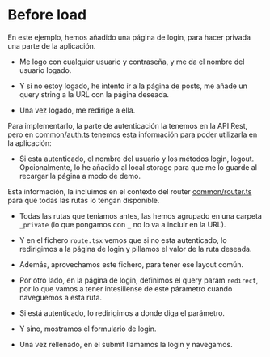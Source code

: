 # Before load

En este ejemplo, hemos añadido una página de login, para hacer privada una parte de la aplicación.

- Me logo con cualquier usuario y contraseña, y me da el nombre del usuario logado.

- Y si no estoy logado, he intento ir a la página de posts, me añade un query string a la URL con la página deseada.

- Una vez logado, me redirige a ella.

Para implementarlo, la parte de autenticación la tenemos en la API Rest, pero en [common/auth.ts](./frontend/src/common/auth.ts) tenemos esta información para poder utilizarla en la aplicación:

- Si esta autenticado, el nombre del usuario y los métodos login, logout. Opcionalmente, lo he añadido al local storage para que me lo guarde al recargar la página a modo de demo.

Esta información, la incluimos en el contexto del router [common/router.ts](./frontend/src/common/router.ts) para que todas las rutas lo tengan disponible.

- Todas las rutas que teniamos antes, las hemos agrupado en una carpeta `_private` (lo que pongamos con `_` no lo va a incluir en la URL).
- Y en el fichero `route.tsx` vemos que si no esta autenticado, lo redirigimos a la página de login y pillamos el valor de la ruta deseada.
- Además, aprovechamos este fichero, para tener ese layout común.

- Por otro lado, en la página de login, definimos el query param `redirect`, por lo que vamos a tener intesillense de este párametro cuando naveguemos a esta ruta.
- Si está autenticado, lo redirigimos a donde diga el parámetro.
- Y sino, mostramos el formulario de login.
- Una vez rellenado, en el submit llamamos la login y navegamos.
